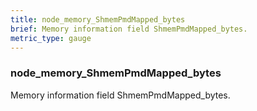 ```yaml
---
title: node_memory_ShmemPmdMapped_bytes
brief: Memory information field ShmemPmdMapped_bytes.
metric_type: gauge
---
```

### node_memory_ShmemPmdMapped_bytes

Memory information field ShmemPmdMapped_bytes.